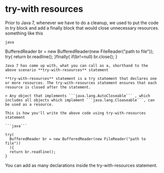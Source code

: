 # try-with resources

Prior to Java 7, whenever we have to do a cleanup, we used to put the code in try block and add a finally block that would close unnecessary resources.
something like this

```java```

BufferedReader br = new BufferedReader(new FileReader("path to file"));
try{
  return br.readline();
}finally{
  if(br!=null) br.close();
}

```
Java 7 has come up with, what you can call as a, shorthand to the above scenario **try-with-resources** statement

**try-with-resources** statement is a try statement that declares one or more resources. The try-with-resources statement ensures that each resource is closed after the statement.

> Any object that implements ```java.lang.AutoCloseable``` , which includes all objects which implement ```java.lang.Cloaseable```, can be used as a resource.

This is how you'll write the above code using try-with-resources statement

```java```

try(
  BufferedReader br = new BufferedReader(new FileReader("path to file"))
  ){
  return br.readline();
}
```

You can add as many declarations inside the try-with-resources statement.
